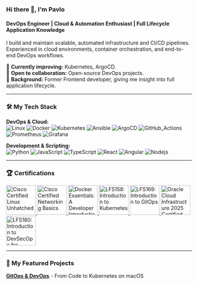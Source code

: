 ### Hi there 👋, I'm Pavlo

#### DevOps Engineer | Cloud & Automation Enthusiast | Full Lifecycle Application Knowledge

I build and maintain scalable, automated infrastructure and CI/CD pipelines. Experienced in cloud environments, container orchestration, and end-to-end DevOps workflows.  

🔹 **Currently improving:** Kubernetes, ArgoCD.  
🔹 **Open to collaboration:** Open-source DevOps projects.  
🔹 **Background:** Former Frontend developer, giving me insight into full application lifecycle.

---

### 🛠️ My Tech Stack

**DevOps & Cloud:**  
![Linux](https://img.shields.io/badge/Linux-FCC624?style=for-the-badge&logo=linux&logoColor=black)
![Docker](https://img.shields.io/badge/Docker-2496ED?style=for-the-badge&logo=docker&logoColor=white)
![Kubernetes](https://img.shields.io/badge/Kubernetes-326CE5?style=for-the-badge&logo=kubernetes&logoColor=white)
![Ansible](https://img.shields.io/badge/Ansible-EE0000?style=for-the-badge&logo=ansible&logoColor=white)
![ArgoCD](https://img.shields.io/badge/Argo%20CD-1e0b3e?style=for-the-badge&logo=argo&logoColor=#d16044)
![GitHub_Actions](https://img.shields.io/badge/GitHub_Actions-2088FF?style=for-the-badge&logo=github-actions&logoColor=white)
![Prometheus](https://img.shields.io/badge/Prometheus-000000?style=for-the-badge&logo=prometheus&labelColor=000000)
![Grafana](https://img.shields.io/badge/Grafana-F2F4F9?style=for-the-badge&logo=grafana&logoColor=orange&labelColor=F2F4F9)

**Development & Scripting:**  
![Python](https://img.shields.io/badge/Python-3776AB?style=for-the-badge&logo=python&logoColor=white)
![JavaScript](https://img.shields.io/badge/JavaScript-F7DF1E?style=for-the-badge&logo=javascript&logoColor=black)
![TypeScript](https://img.shields.io/badge/TypeScript-007ACC?style=for-the-badge&logo=typescript&logoColor=white)
![React](https://img.shields.io/badge/React-61DAFB?style=for-the-badge&logo=react&logoColor=black)
![Angular](https://img.shields.io/badge/Angular-DD0031?style=for-the-badge&logo=angular&logoColor=white)
![Nodejs](https://img.shields.io/badge/Node%20js-339933?style=for-the-badge&logo=nodedotjs&logoColor=white)

---

### 🏆 Certifications
<a href="https://www.credly.com/badges/517167c8-3159-47d3-8aef-698c171bed6e/public_url">
  <img src="https://images.credly.com/size/680x680/images/f25ec9d4-c59d-49b9-944a-f160012e81cd/image.png" alt="Cisco Certified Linux Unhatched" width="80" height="80"/>
</a>
<a href="https://www.credly.com/badges/d6815951-101e-4cee-a7c3-abac32465d46/public_url" target="blank">
  <img src="https://images.credly.com/size/680x680/images/5bdd6a39-3e03-4444-9510-ecff80c9ce79/image.png" alt="Cisco Certified Networking Basics" width="80" height="80"/>
</a>
<a href="https://www.credly.com/badges/609b8a5a-93f7-46fa-8f35-00e47cd31e05/public_url" target="blank">
  <img src="https://images.credly.com/size/680x680/images/b0c5445a-72a2-46ce-a599-96147e210efb/blob" alt="Docker Essentials: A Developer Introduction" width="80" height="80"/>
</a>
<a href="https://www.credly.com/badges/cbcf9f95-ade6-4a26-8d60-479ec695c0a8/public_url" target="blank">
  <img src="https://images.credly.com/size/680x680/images/4b5a8636-c554-482d-bbdc-7925fb3624c3/blob" alt="LFS158: Introduction to Kubernetes" width="80" height="80"/>
</a>
<a href="https://www.credly.com/badges/e60ca8bb-bf8d-4016-9df3-8b55e298919f/public_url" target="blank">
  <img src="https://images.credly.com/size/680x680/images/032a65da-a036-4d05-ad80-8fc1274363ab/blob" alt="LFS169: Introduction to GitOps" width="80" height="80"/>
</a>
<a href="https://catalog-education.oracle.com/ords/certview/sharebadge?id=0CFCDD7DA8DE5DD7779DDAEB48BE3FE83337209511BD629D1A611B72305E5B92" target="blank">
  <img src="https://images.credly.com/size/680x680/images/ad7eda3b-2519-4787-bfcd-6febaba7c5d0/OCI25FNDCFAV1_cached_image_20251023-30-n1p6d.png" alt="Oracle Cloud Infrastructure 2025 Certified Foundations Associate" width="80" height="80"/>
</a>
<a href="https://www.credly.com/badges/9f37f3bf-1889-4982-9e50-086a1f660709/public_url" target="blank">
  <img src="https://images.credly.com/size/680x680/images/64e6e2af-459c-4615-9202-3d2697a21b35/blob" alt="LFS180: Introduction to DevSecOps for Managers" width="80" height="80"/>
</a>

---

### 🚀 My Featured Projects

**[GitOps & DevOps](https://github.com/0c2pus/devops-portfolio-project?tab=readme-ov-file)** - From Code to Kubernetes on macOS




